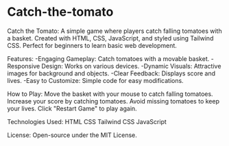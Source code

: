 ﻿# Catch-the-tomato
Catch the Tomato:
A simple game where players catch falling tomatoes with a basket. Created with HTML, CSS, JavaScript, and styled using Tailwind CSS. Perfect for beginners to learn basic web development.

Features:
-Engaging Gameplay: Catch tomatoes with a movable basket.
-Responsive Design: Works on various devices.
-Dynamic Visuals: Attractive images for background and objects.
-Clear Feedback: Displays score and lives.
-Easy to Customize: Simple code for easy modifications.

How to Play:
Move the basket with your mouse to catch falling tomatoes.
Increase your score by catching tomatoes.
Avoid missing tomatoes to keep your lives.
Click "Restart Game" to play again.

Technologies Used:
HTML
CSS
Tailwind CSS
JavaScript

License:
Open-source under the MIT License.


